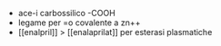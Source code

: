 - ace-i carbossilico -COOH
- legame per =o covalente a zn++
- [[enalpril]] > [[enalaprilat]] per esterasi plasmatiche